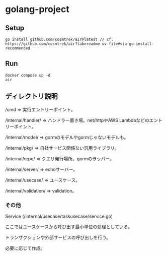# golang-project

## Setup
```
go install github.com/cosmtrek/air@latest // cf. https://github.com/cosmtrek/air?tab=readme-ov-file#via-go-install-recommended
```

## Run

```
docker compose up -d
air
```

## ディレクトリ説明
/cmd                  => 実行エントリーポイント。

/internal/handler/    => ハンドラー置き場。net/httpやAWS Lambdaなどのエントリーポイント。

/internal/model/      => gormのモデルやgormじゃないモデルも。

/internal/pkg/        => 自社サービス関係ない汎用ライブラリ。

/internal/repo/       => クエリ発行場所。gormのラッパー。

/internal/server/     => echoサーバー。

/internal/usecase/    => ユースケース。

/internal/validation/ => validation。

### その他
Service (/internal/usecase/taskusecase/service.go)

ここではユースケースから呼び出す最小単位の処理としている。

トランザクションや外部サービスの呼び出しを行う。

必要に応じて作成。
